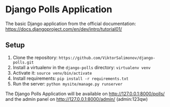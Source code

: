 # Django Polls Application

The basic Django application from the official documentation: https://docs.djangoproject.com/en/dev/intro/tutorial01/

## Setup
1. Clone the repository: `https://github.com/ViktorSalimonov/django-polls.git`
2. Install a virtualenv in the `django-polls` directory: `virtualenv venv`
3. Activate it: `source venv/bin/activate`
4. Install requirements: `pip install -r requirements.txt`
5. Run the server: `python mysite/manage.py runserver`

The Django Polls Application will be available on http://127.0.0.1:8000/polls/ and the admin panel on http://127.0.0.1:8000/admin/ (admin:123qw)
